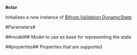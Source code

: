 **#ctor**

Initializes a new instance of [Bifrost.Validation.DynamicState](Bifrost.Validation.DynamicState)

#Parameters#


##model##
Model to use as base for representing the state

##properties##
Properties that are supported
